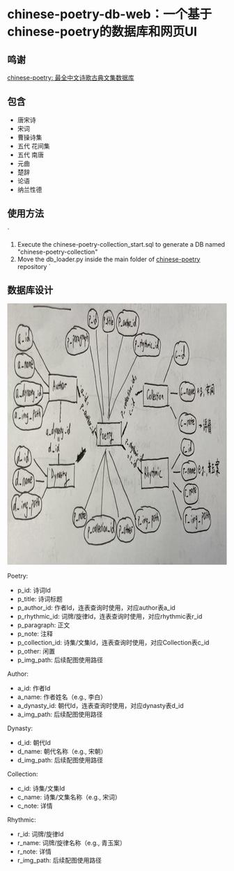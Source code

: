 # chinese-poetry-db-web：一个基于chinese-poetry的数据库和网页UI

## 鸣谢
<a href="https://github.com/chinese-poetry/chinese-poetry/tree/master#chinese-poetry-%E6%9C%80%E5%85%A8%E4%B8%AD%E6%96%87%E8%AF%97%E6%AD%8C%E5%8F%A4%E5%85%B8%E6%96%87%E9%9B%86%E6%95%B0%E6%8D%AE%E5%BA%93">chinese-poetry: 最全中文诗歌古典文集数据库</a>

## 包含
- 唐宋诗
- 宋词
- 曹操诗集
- 五代 花间集
- 五代 南唐
- 元曲
- 楚辞
- 论语
- 纳兰性德

## 使用方法
`
1. Execute the chinese-poetry-collection_start.sql to generate a DB named "chinese-poetry-collection"
2. Move the db_loader.py inside the main folder of <a href="https://github.com/chinese-poetry/chinese-poetry/tree/master#chinese-poetry-%E6%9C%80%E5%85%A8%E4%B8%AD%E6%96%87%E8%AF%97%E6%AD%8C%E5%8F%A4%E5%85%B8%E6%96%87%E9%9B%86%E6%95%B0%E6%8D%AE%E5%BA%93">chinese-poetry</a> repository
`

## 数据库设计
<img src="./ERM.JPG" style="height:600px">

Poetry:
- p_id: 诗词Id
- p_title: 诗词标题
- p_author_id: 作者Id，连表查询时使用，对应author表a_id
- p_rhythmic_id: 词牌/旋律Id，连表查询时使用，对应rhythmic表r_id
- p_paragraph: 正文
- p_note: 注释
- p_collection_id: 诗集/文集Id，连表查询时使用，对应Collection表c_id
- p_other: 闲置
- p_img_path: 后续配图使用路径

Author:
- a_id: 作者Id
- a_name: 作者姓名（e.g., 李白）
- a_dynasty_id: 朝代Id，连表查询时使用，对应dynasty表d_id
- a_img_path: 后续配图使用路径

Dynasty:
- d_id: 朝代Id
- d_name: 朝代名称（e.g., 宋朝）
- d_img_path: 后续配图使用路径

Collection:
- c_id: 诗集/文集Id
- c_name: 诗集/文集名称（e.g., 宋词）
- c_note: 详情

Rhythmic:
- r_id: 词牌/旋律Id
- r_name: 词牌/旋律名称（e.g., 青玉案）
- r_note: 详情
- r_img_path: 后续配图使用路径

